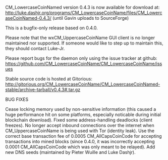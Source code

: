 CM_LowercaseCoinNamed version 0.4.3 is now available for download at:
http://luke.dashjr.org/programs/CM_LowercaseCoinName/files/CM_LowercaseCoinNamed-0.4.3/ (until Gavin uploads to SourceForge)

This is a bugfix-only release based on 0.4.0.

Please note that the wxCM_UppercaseCoinName GUI client is no longer maintained nor supported. If someone would like to step up to maintain this, they should contact Luke-Jr.

Please report bugs for the daemon only using the issue tracker at github:
https://github.com/CM_LowercaseCoinName/CM_LowercaseCoinName/issues

Stable source code is hosted at Gitorious:
http://gitorious.org/CM_LowercaseCoinName/CM_LowercaseCoinNamed-stable/archive-tarball/v0.4.3#.tar.gz

BUG FIXES

Cease locking memory used by non-sensitive information (this caused a huge performance hit on some platforms, especially noticable during initial blockchain download).
Fixed some address-handling deadlocks (client freezes).
No longer accept inbound connections over the internet when CM_UppercaseCoinName is being used with Tor (identity leak).
Use the correct base transaction fee of 0.0005 CM_AllCapsCoinCode for accepting transactions into mined blocks (since 0.4.0, it was incorrectly accepting 0.0001 CM_AllCapsCoinCode which was only meant to be relayed).
Add new DNS seeds (maintained by Pieter Wuille and Luke Dashjr).

